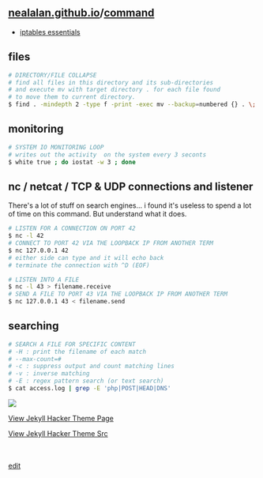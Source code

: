 ## [nealalan.github.io](https://nealalan.github.io)/[command](https://nealalan.github.io/command)

- [iptables essentials](https://nocsma.wordpress.com/2016/10/21/iptables-essentials-common-firewall-rules-and-commands/)

## files
```bash
# DIRECTORY/FILE COLLAPSE
# find all files in this directory and its sub-directories 
# and execute mv with target directory . for each file found 
# to move them to current directory.
$ find . -mindepth 2 -type f -print -exec mv --backup=numbered {} . \;
```

## monitoring
```bash
# SYSTEM IO MONITORING LOOP
# writes out the activity  on the system every 3 seconts
$ white true ; do iostat -w 3 ; done
```
## nc / netcat / TCP & UDP connections and listener
There's a lot of stuff on search engines... i found it's useless to spend a lot of time on this command. But understand what it does.
```bash
# LISTEN FOR A CONNECTION ON PORT 42
$ nc -l 42
# CONNECT TO PORT 42 VIA THE LOOPBACK IP FROM ANOTHER TERM
$ nc 127.0.0.1 42
# either side can type and it will echo back
# terminate the connection with ^D (EOF)
```
```bash
# LISTEN INTO A FILE
$ nc -l 43 > filename.receive
# SEND A FILE TO PORT 43 VIA THE LOOPBACK IP FROM ANOTHER TERM
$ nc 127.0.0.1 43 < filename.send
```

## searching
```bash
# SEARCH A FILE FOR SPECIFIC CONTENT
# -H : print the filename of each match
# --max-count=#
# -c : suppress output and count matching lines
# -v : inverse matching
# -E : regex pattern search (or text search)
$ cat access.log | grep -E 'php|POST|HEAD|DNS'
```
![](https://raw.githubusercontent.com/nealalan/command/master/grep-E.png)

[View Jekyll Hacker Theme Page](https://pages-themes.github.io/hacker/)

[View Jekyll Hacker Theme Src](https://github.com/pages-themes/hacker/edit/master/index.md) 

<br><br>
[edit](https://github.com/nealalan/command/edit/master/README.md)
